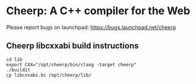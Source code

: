 Cheerp: A C++ compiler for the Web
==================================

Please report bugs on launchpad:
https://bugs.launchpad.net/cheerp

Cheerp libcxxabi build instructions
-----------------------------------

```
cd lib
export CXX="/opt/cheerp/bin/clang -target cheerp"
./buildit
cp libcxxabi.bc /opt/cheerp/lib/
```
